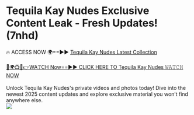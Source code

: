 # Tequila Kay Nudes Exclusive Content Leak - Fresh Updates! (7nhd)

🔥 ACCESS NOW 🌍==►► <a href="https://tinyurl.com/yc657z5k" rel="nofollow">Tequila Kay Nudes Latest Collection</a>
<br><br>
[🔴🌍📺📱👉WA𝚃CH Now==►► CLICK HERE TO Tequila Kay Nudes 𝚆𝙰𝚃𝙲𝙷 NOW](https://tinyurl.com/yc657z5k)
<br><br>
Unlock Tequila Kay Nudes's private videos and photos today! Dive into the newest 2025 content updates and explore exclusive material you won’t find anywhere else.
<br>
<a href="https://tinyurl.com/yc657z5k" rel="nofollow" data-target="animated-image.originalLink"><img src="https://camo.githubusercontent.com/8a4f000d20f83aca3bf7ec5f350d767afa0574a8a352519fd8cfa583a6f93a33/68747470733a2f2f692e696d6775722e636f6d2f644a486b345a712e676966" data-canonical-src="https://i.imgur.com/dJHk4Zq.gif" style="max-width: 100%; display: inline-block;" data-target="animated-image.originalImage"></a>
<br>
